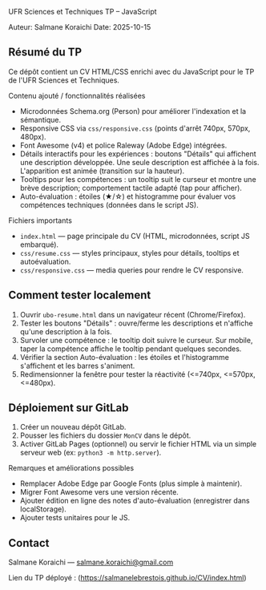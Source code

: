 UFR Sciences et Techniques
TP – JavaScript

Auteur: Salmane Koraichi
Date: 2025-10-15

Résumé du TP
-----------
Ce dépôt contient un CV HTML/CSS enrichi avec du JavaScript pour le TP de l'UFR Sciences et Techniques.

Contenu ajouté / fonctionnalités réalisées
- Microdonnées Schema.org (Person) pour améliorer l'indexation et la sémantique.
- Responsive CSS via `css/responsive.css` (points d'arrêt 740px, 570px, 480px).
- Font Awesome (v4) et police Raleway (Adobe Edge) intégrées.
- Détails interactifs pour les expériences : boutons "Détails" qui affichent une description développée. Une seule description est affichée à la fois. L'apparition est animée (transition sur la hauteur).
- Tooltips pour les compétences : un tooltip suit le curseur et montre une brève description; comportement tactile adapté (tap pour afficher).
- Auto-évaluation : étoiles (★/☆) et histogramme pour évaluer vos compétences techniques (données dans le script JS).

Fichiers importants
- `index.html` — page principale du CV (HTML, microdonnées, script JS embarqué).
- `css/resume.css` — styles principaux, styles pour détails, tooltips et autoévaluation.
- `css/responsive.css` — media queries pour rendre le CV responsive.

Comment tester localement
------------------------
1. Ouvrir `ubo-resume.html` dans un navigateur récent (Chrome/Firefox).
2. Tester les boutons "Détails" : ouvre/ferme les descriptions et n'affiche qu'une description à la fois.
3. Survoler une compétence : le tooltip doit suivre le curseur. Sur mobile, taper la compétence affiche le tooltip pendant quelques secondes.
4. Vérifier la section Auto-évaluation : les étoiles et l'histogramme s'affichent et les barres s'animent.
5. Redimensionner la fenêtre pour tester la réactivité (<=740px, <=570px, <=480px).

Déploiement sur GitLab
----------------------
1. Créer un nouveau dépôt GitLab.
2. Pousser les fichiers du dossier `MonCV` dans le dépôt.
3. Activer GitLab Pages (optionnel) ou servir le fichier HTML via un simple serveur web (ex: `python3 -m http.server`).

Remarques et améliorations possibles
- Remplacer Adobe Edge par Google Fonts (plus simple à maintenir).
- Migrer Font Awesome vers une version récente.
- Ajouter édition en ligne des notes d'auto-évaluation (enregistrer dans localStorage).
- Ajouter tests unitaires pour le JS.

Contact
-------
Salmane Koraichi — salmane.koraichi@gmail.com

Lien du TP déployé : (https://salmanelebrestois.github.io/CV/index.html)
